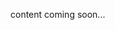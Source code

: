 <!-- <meta>
{
    "title":"Terraform",
    "slug":"terraform",
    "description":"Using Terraform on Packet",
    "author":"Mo Lawler",
    "github":"usrdev",
    "date": "2019/12/18",
    "tag":["Terraform", "TF" ,"Integrations"]
}
</meta> -->

content coming soon...